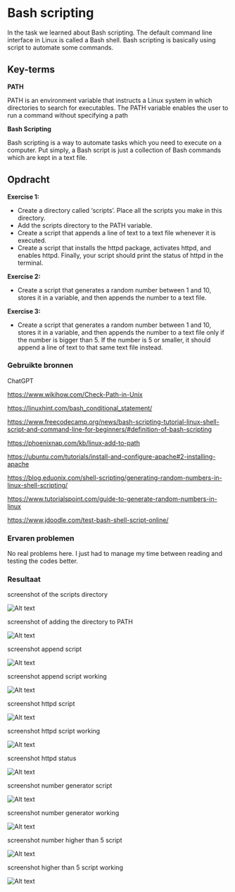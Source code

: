 # Bash scripting
In the task we learned about Bash scripting. The default command line interface in Linux is called a Bash shell. Bash scripting is basically using script to automate some commands.

## Key-terms
**PATH**

PATH is an environment variable that instructs a Linux system in which directories to search for executables. The PATH variable enables the user to run a command without specifying a path

**Bash Scripting**

Bash scripting is a way to automate tasks which you need to execute on a computer. Put simply, a Bash script is just a collection of Bash commands which are kept in a text file.



## Opdracht
**Exercise 1:**
- Create a directory called ‘scripts’. Place all the scripts you make in this directory.
- Add the scripts directory to the PATH variable.
- Create a script that appends a line of text to a text file whenever it is executed.
- Create a script that installs the httpd package, activates httpd, and enables httpd. Finally, your script should print the status of httpd in the terminal.

**Exercise 2:**

- Create a script that generates a random number between 1 and 10, stores it in a variable, and then appends the number to a text file.

**Exercise 3:**

- Create a script that generates a random number between 1 and 10, stores it in a variable, and then appends the number to a text file only if the number is bigger than 5. If the number is 5 or smaller, it should append a line of text to that same text file instead.


### Gebruikte bronnen
ChatGPT

https://www.wikihow.com/Check-Path-in-Unix

https://linuxhint.com/bash_conditional_statement/

https://www.freecodecamp.org/news/bash-scripting-tutorial-linux-shell-script-and-command-line-for-beginners/#definition-of-bash-scripting

https://phoenixnap.com/kb/linux-add-to-path

https://ubuntu.com/tutorials/install-and-configure-apache#2-installing-apache

https://blog.eduonix.com/shell-scripting/generating-random-numbers-in-linux-shell-scripting/

https://www.tutorialspoint.com/guide-to-generate-random-numbers-in-linux

https://www.jdoodle.com/test-bash-shell-script-online/



### Ervaren problemen
No real problems here. I just had to manage my time between reading and testing the codes better.

### Resultaat
screenshot of the scripts directory

![Alt text](../00_includes/LNX-07-Directory.PNG)

screenshot of adding the directory to PATH

![Alt text](../00_includes/LNX-07-PATH.PNG)

screenshot append script

![Alt text](../00_includes/LNX-07-Append.PNG)

screenshot append script working

![Alt text](../00_includes/LNX-07-TextAppend.PNG)

screenshot httpd script

![Alt text](../00_includes/LNX-07-HTTPDcommand.PNG)

screenshot httpd script working

![Alt text](../00_includes/LNX-07-HTTPD.PNG)

screenshot httpd status

![Alt text](../00_includes/LNX-07-StartAndStatus.PNG)

screenshot number generator script

![Alt text](../00_includes/LNX-07-Numbercommand.PNG)

screenshot number generator working

![Alt text](../00_includes/LNX-07-NumGenerator.PNG)

screenshot number higher than 5 script

![Alt text](../00_includes/LNX-07-HighNumGen.PNG)

screenshot higher than 5 script working

![Alt text](../00_includes/LNX-07-ProofHighGen.PNG)



